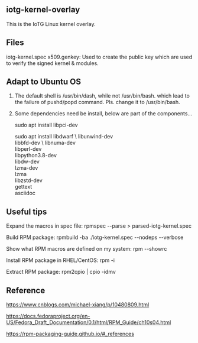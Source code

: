 iotg-kernel-overlay
-------------------------------------------------------------------------------
This is the IoTG Linux kernel overlay.  

Files
-------------------------------------------------------------------------------
iotg-kernel.spec 
x509.genkey: Used to create the public key which are used to verify the signed kernel & modules.


Adapt to Ubuntu OS
-------------------------------------------------------------------------------
1. The default shell is /usr/bin/dash, while not /usr/bin/bash. which lead to the failure of pushd/popd command. Pls. change it to /usr/bin/bash.

2. Some dependencies need be install, below are part of the components...

   sudo apt install libpci-dev
   
   sudo apt install libdwarf \ 
		    libunwind-dev \
		    libbfd-dev \ 
		    libnuma-dev \
		    libperl-dev \
		    libpython3.8-dev   
   		    libdw-dev \
		    lzma-dev \
                    lzma \
                    libzstd-dev \
                    gettext \
                    asciidoc

Useful tips
-------------------------------------------------------------------------------
Expand the macros in spec file:
	rpmspec --parse <spec file name>  > parsed-iotg-kernel.spec

Build RPM package:
	rpmbuild -ba ./iotg-kernel.spec --nodeps --verbose

Show what RPM macros are defined on my system:
	rpm --showrc

Install RPM package in RHEL/CentOS:
	rpm -i <RPM package>

Extract RPM package: 
	rpm2cpio <RPM package> | cpio -idmv

Reference
-------------------------------------------------------------------------------
https://www.cnblogs.com/michael-xiang/p/10480809.html

https://docs.fedoraproject.org/en-US/Fedora_Draft_Documentation/0.1/html/RPM_Guide/ch10s04.html

https://rpm-packaging-guide.github.io/#_references

